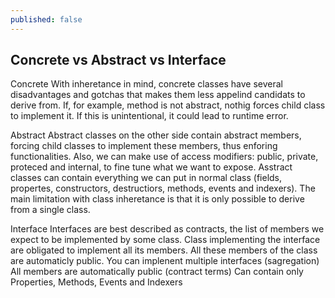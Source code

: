 ```yaml
---
published: false
---
```

## Concrete vs Abstract vs Interface

Concrete
With inheretance in mind, concrete classes have several disadvantages and gotchas that makes them less appelind candidats to derive from. If, for example, method is not abstract, nothig forces child class to implement it. If this is unintentional, it could lead to runtime error.

Abstract
Abstract classes on the other side contain abstract members, forcing child classes to implement these members, thus enforing functionalities. Also, we can make use of access modifiers: public, private, proteced and internal, to fine tune what we want to expose.
Asstract classes can contain everything we can put in normal class (fields, propertes, constructors, destructiors, methods, events and indexers).
The main limitation with class inheretance is that it is only possible to derive from a single class. 

Interface
Interfaces are best described as contracts, the list of members we expect to be implemented by some class. Class implementing the interface are obligated to implement all its members. All these members of the class are automaticly public.
You can implenent multiple interfaces (sagregation)
All members are automatically public (contract terms)
Can contain only Properties, Methods, Events and Indexers
